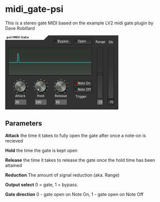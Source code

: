 midi_gate-psi
=============

This is a stereo gate MIDI based on the example LV2 midi gate plugin by Dave Robillard 

![Image](./screenshot.png?raw=true)

Parameters
----------

**Attack**    the time it takes to fully open the gate after once a note-on is 
              recieved

**Hold**      the time the gate is kept open

**Release**   the time it takes to release the gate once the hold time has been 
attained

**Reduction** The amount of signal reduction (aka. Range)

**Output select** 0 = gate, 1 = bypass.

**Gate direction**  0 - gate open on Note On, 1 - gate open on Note Off

